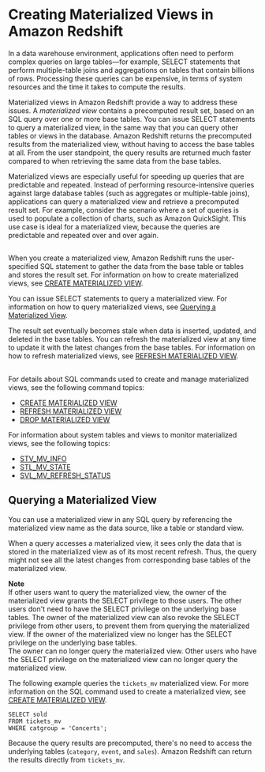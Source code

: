 # Creating Materialized Views in Amazon Redshift<a name="materialized-view-overview"></a>

In a data warehouse environment, applications often need to perform complex queries on large tables—for example, SELECT statements that perform multiple\-table joins and aggregations on tables that contain billions of rows\. Processing these queries can be expensive, in terms of system resources and the time it takes to compute the results\.

Materialized views in Amazon Redshift provide a way to address these issues\. A *materialized view* contains a precomputed result set, based on an SQL query over one or more base tables\. You can issue SELECT statements to query a materialized view, in the same way that you can query other tables or views in the database\. Amazon Redshift returns the precomputed results from the materialized view, without having to access the base tables at all\. From the user standpoint, the query results are returned much faster compared to when retrieving the same data from the base tables\.

Materialized views are especially useful for speeding up queries that are predictable and repeated\. Instead of performing resource\-intensive queries against large database tables \(such as aggregates or multiple\-table joins\), applications can query a materialized view and retrieve a precomputed result set\. For example, consider the scenario where a set of queries is used to populate a collection of charts, such as Amazon QuickSight\.  This use case is ideal for a materialized view, because the queries are predictable and repeated over and over again\. 

## <a name="w7aac35c13"></a>

When you create a materialized view, Amazon Redshift runs the user\-specified SQL statement to gather the data from the base table or tables and stores the result set\. For information on how to create materialized views, see [CREATE MATERIALIZED VIEW](materialized-view-create-sql-command.md)\.

You can issue SELECT statements to query a materialized view\. For information on how to query materialized views, see [Querying a Materialized View](#materialized-view-query)\.

The result set eventually becomes stale when data is inserted, updated, and deleted in the base tables\. You can refresh the materialized view at any time to update it with the latest changes from the base tables\. For information on how to refresh materialized views, see [REFRESH MATERIALIZED VIEW](materialized-view-refresh-sql-command.md)\.

## <a name="w7aac35c21"></a>

For details about SQL commands used to create and manage materialized views, see the following command topics:
+ [CREATE MATERIALIZED VIEW](materialized-view-create-sql-command.md)
+ [REFRESH MATERIALIZED VIEW](materialized-view-refresh-sql-command.md)
+ [DROP MATERIALIZED VIEW](materialized-view-drop-sql-command.md)

For information about system tables and views to monitor materialized views, see the following topics: 
+ [STV\_MV\_INFO](r_STV_MV_INFO.md)
+ [STL\_MV\_STATE](r_STL_MV_STATE.md)
+ [SVL\_MV\_REFRESH\_STATUS](r_SVL_MV_REFRESH_STATUS.md)

## Querying a Materialized View<a name="materialized-view-query"></a>

You can use a materialized view in any SQL query by referencing the materialized view name as the data source, like a table or standard view\.

When a query accesses a materialized view, it sees only the data that is stored in the materialized view as of its most recent refresh\. Thus, the query might not see all the latest changes from corresponding base tables of the materialized view\.

**Note**  
If other users want to query the materialized view, the owner of the materialized view grants the SELECT privilege to those users\. The other users don't need to have the SELECT privilege on the underlying base tables\.
The owner of the materialized view can also revoke the SELECT privilege from other users, to prevent them from querying the materialized view\.
If the owner of the materialized view no longer has the SELECT privilege on the underlying base tables\.  
The owner can no longer query the materialized view\. 
Other users who have the SELECT privilege on the materialized view can no longer query the materialized view\.

The following example queries the `tickets_mv` materialized view\. For more information on the SQL command used to create a materialized view, see [CREATE MATERIALIZED VIEW](materialized-view-create-sql-command.md)\.

```
SELECT sold
FROM tickets_mv
WHERE catgroup = 'Concerts';
```

Because the query results are precomputed, there's no need to access the underlying tables \(`category`, `event`, and `sales`\)\. Amazon Redshift can return the results directly from `tickets_mv`\.